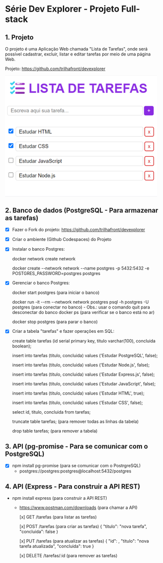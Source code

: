 # Série Dev Explorer - Projeto Full-stack

## 1. Projeto

O projeto é uma Aplicação Web chamada "Lista de Tarefas", onde será possível cadastrar, excluir, listar e editar tarefas por meio de uma página Web.

Projeto: https://github.com/trilhafront/devexplorer

<img style="max-width:500px" src="previa.png">

## 2. Banco de dados (PostgreSQL - Para armazenar as tarefas)

- [x] Fazer o Fork do projeto: https://github.com/trilhafront/devexplorer

- [x] Criar o ambiente (Github Codespaces) do Projeto

- [x] Instalar o banco Postgres:

    docker network create network
    
    docker create --network network --name postgres -p 5432:5432 -e POSTGRES_PASSWORD=postgres postgres

- [x] Gerenciar o banco Postgres:

    docker start postgres (para iniciar o banco)

    docker run -it --rm --network network postgres psql -h postgres -U postgres (para conectar no banco)
        - Obs.: usar o comando quit para desconectar do banco
    docker ps (para verificar se o banco está no ar)
    
    docker stop postgres (para parar o banco)

- [x] Criar a tabela "tarefas" e fazer operações em SQL:

    create table tarefas (id serial primary key, titulo varchar(100), concluida boolean);

    insert into tarefas (titulo, concluida) values ('Estudar PostgreSQL', false);
    
    insert into tarefas (titulo, concluida) values ('Estudar Node.js', false);
    
    insert into tarefas (titulo, concluida) values ('Estudar Express.js', false);
    
    insert into tarefas (titulo, concluida) values ('Estudar JavaScript', false);
    
    insert into tarefas (titulo, concluida) values ('Estudar HTML', true);
    
    insert into tarefas (titulo, concluida) values ('Estudar CSS', false);
    
    select id, titulo, concluida from tarefas;

    truncate table tarefas; (para remover todas as linhas da tabela)

    drop table tarefas; (para remover a tabela)

## 3. API (pg-promise - Para se comunicar com o PostgreSQL)
- [x] npm install pg-promise (para se comunicar com o PostrgreSQL)
  - postgres://postgres:postgres@localhost:5432/postgres

## 4. API (Express - Para construir a API REST)
- npm install express (para construir a API REST)
  - https://www.postman.com/downloads (para chamar a API)

    [x] GET /tarefas (para listar as tarefas)

    [x] POST /tarefas (para criar as tarefas)
    {
        "titulo": "nova tarefa",
        "concluida": false
    }

    [x] PUT /tarefas (para atualizar as tarefas)
    {
        "id": <insira aqui o id da tarefa a ser removida>,
        "titulo": "nova tarefa atualizada",
        "concluida": true
    }

    [x] DELETE /tarefas/:id (para remover as tarefas)
